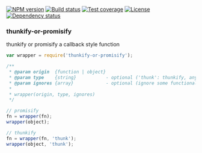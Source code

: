 [![NPM version][npm-img]][npm-url]
[![Build status][travis-img]][travis-url]
[![Test coverage][coveralls-img]][coveralls-url]
[![License][license-img]][license-url]
[![Dependency status][david-img]][david-url]

### thunkify-or-promisify
thunkify or promisify a callback style function

```js
var wrapper = require('thunkify-or-promisify');

/**
 * @param origin  {function | object}
 * @param type    {string}           - optional ('thunk': thunkify, any other values: promisify)
 * @param ignores {array}            - optional (ignore some functional properties of object)
 *
 * wrapper(origin, type, ignores)
 */

// promisify
fn = wrapper(fn);
wrapper(object);

// thunkify
fn = wrapper(fn, 'thunk');
wrapper(object, 'thunk');
```

[npm-img]: https://img.shields.io/npm/v/thunkify-or-promisify.svg?style=flat-square
[npm-url]: https://npmjs.org/package/thunkify-or-promisify
[travis-img]: https://img.shields.io/travis/coderhaoxin/thunkify-or-promisify.svg?style=flat-square
[travis-url]: https://travis-ci.org/coderhaoxin/thunkify-or-promisify
[coveralls-img]: https://img.shields.io/coveralls/coderhaoxin/thunkify-or-promisify.svg?style=flat-square
[coveralls-url]: https://coveralls.io/r/coderhaoxin/thunkify-or-promisify?branch=master
[license-img]: https://img.shields.io/badge/license-MIT-green.svg?style=flat-square
[license-url]: http://opensource.org/licenses/MIT
[david-img]: https://img.shields.io/david/coderhaoxin/thunkify-or-promisify.svg?style=flat-square
[david-url]: https://david-dm.org/coderhaoxin/thunkify-or-promisify
